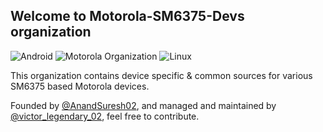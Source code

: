 ## Welcome to Motorola-SM6375-Devs organization 

<img alt="Android" src="https://img.shields.io/badge/Android-3DDC84?style=for-the-badge&logo=android&logoColor=white" /> <img alt="Motorola Organization" src="https://img.shields.io/badge/Motorola%20Organization-purple?style=for-the-badge&logo=motorola&logoColor=white"> <img alt="Linux" src="https://img.shields.io/badge/Linux-FCC624?style=for-the-badge&logo=linux&logoColor=black">

This organization contains device specific & common sources for various SM6375 based Motorola devices.

Founded by [@AnandSuresh02](https://github.com/AnandSuresh02), and managed and maintained by [@victor_legendary_02](https://github.com/AnandSuresh02), feel free to contribute.

<!--
If you like my work, feel free to donate:

* UPI - anandzzz360@oksbi
* Buy me a Coffee - https://buymeacoffee.com/anandzzz36g
* PayPal - https://www.paypal.com/paypalme/anandsuresh02
-->
<!--
## Devices supported

* Motorola Moto G34 5G - fogos
* Motorola Moto G82 5G - rhodep
* Motorola Moto G84 5G - bangkk
-->

<!--
## Build Instructions

### Step 1: Setup build environment

The catch: Make sure you have atleast the following minimum specs:

* A 12-thread CPU.
* 16GB of installed RAM.
* A decent amount of disk space (250GB at least). Note that SSDs will build faster than HDDs.
* A decent internet connection to sync source.
* A Linux distro environment (Personally I recommend Ubuntu 24.04 LTS).
* Familiarity with basic shell commands, git and version control.

Lower specs than this could take longer time to build.

To continue setting up the build environment, follow the instructions:

```bash
# Enter Superuser.
sudo su

# Install JDK 
add-apt-repository ppa:openjdk-r/ppa

# Update all packages.
apt-get update

# Install necessary packages.
apt-get install git-core gnupg flex bison build-essential zip curl zlib1g-dev gcc-multilib g++-multilib libc6-dev-i386 lib32ncurses5-dev x11proto-core-dev libx11-dev lib32z1-dev libgl1-mesa-dev libxml2-utils xsltproc unzip fontconfig

exit

# Create a bin folder and set up using AkhilNarang Script.

mkdir ~/bin

PATH=~/bin:$PATH

cd ~/bin

curl http://commondatastorage.googleapis.com/git-repo-downloads/repo > ~/bin/repo

chmod a+x ~/bin/repo

git clone https://github.com/akhilnarang/scripts.git scripts

cd scripts

bash setup/android_build_env.sh
```

You can refer the AOSP method to do this as well.

https://source.android.com/setup/build/initializing

### Step 2: Sync ROM Source

Go to the ROM's manifest repo (android in case of LineageOS) and follow their instructions to sync the source. Use --depth=1 to shallow clone unless you're doing serious source tweaks and modifications.

Eg:
```
mkdir lineage

cd lineage

repo init -u https://github.com/LineageOS/android.git -b lineage-22.1 --git-lfs --depth=1

repo sync
```
If there occurs any error with checkouts during syncing, just do this once it's finished:
```
repo sync -j1 --fail-fast
```
### Step 3: Sync Device Sources

Sync the Device's device specific tree, common tree and kernel tree.

Eg:
```
git clone https://github.com/Motorola-SM6375-Devs/android_device_motorola_bangkk.git device/motorola/bangkk
```
git clone https://github.com/Motorola-SM6375-Devs/android_device_motorola_sm6375-common.git device/motorola/sm6375-common
```
git clone https://github.com/Motorola-SM6375-Devs/android_kernel_motorola_sm6375.git kernel/motorola/sm6375
```
You'll have to clone hardware/motorola manually since we build some HALs based off of it.
```
git clone https://github.com/LineageOS/android_hardware_motorola.git hardware/motorola -b lineage-22.2
```
After this you can choose to prepare the vendor tree using the extract-files.sh script inside the device specific tree, given that you have cloned your device's stock firmware dump in your build environment.

To prepare this, first clone the ROM dump to your build environment. For example, I'm cloning bangkk's dump to my build environment:
```
git clone https://dumps.tadiphone.dev/dumps/motorola/bangkk.git path/to/rom_dump
```
Then run the extract script after giving it proper permissions:
```
chmod +x device/motorola/bangkk/extract-files.py

./device/motorola/bangkk/extract-files.py path/to/rom_dump
```
Once that's finished, you can view your vendor tree at vendor/motorola/bangkk

Alternatively, you can just clone the already prepared and maintained vendor tree from [here](https://gitlab.com/Motorola-SM6375-Devs/)
```
git clone https://gitlab.com/Motorola-SM6375-Devs/proprietary_vendor_motorola_bangkk.git vendor/motorola/bangkk
```
git clone https://gitlab.com/Motorola-SM6375-Devs/proprietary_vendor_motorola_sm6375-common.git vendor/motorola/sm6375-common
```
### Note:

If you're building any other ROM than LineageOS, you might need to do a basic bring up for the specific ROM.

For example, If you're building PixelOS, you should modify the makefiles to adapt to PixelOS. To do that, rename the `lineage_bangkk.mk` inside device specific tree to `aosp_bangkk.mk`, and open the file and change lineage prefixes to aosp.

To find out what prefixes to use for different ROMs, you can refer their manifest or official devices org for simplicity.

Do the same with AndroidProducts.mk and BoardConfigCommon.mk (in common tree) as well. And you will face errors if you've missed any, or done anything wrong. Fix it accordingly.

### Step 4: Time to build

Assuming you've done everything right and reached this step, let's proceed.

First we need to include the environment setup.
```
. build/envsetup.sh
```
Now we need to lunch our target.
```
lunch lineage_bangkk-ap3a-userdebug
```
Lunch target can vary depending on ROMs too.

Eg: For PixelOS,
```
lunch aosp_bangkk-ap3a-userdebug
```
### Note:

The release variant "ap3a" can change with source updates such as security patch merges or QPR merges. Look that up accordingly in the ROM's source.

You can enable CCACHE to enable caching and speeding up the build. Here I'm using 50GB for CCACHE.
```
export USE_CCACHE=1 && ccache -M 50G
```
And finally make the ROM!
```
mka bacon -j12
```
You can set different `-j` values depending on how many threads you want to use.

Happy building!!!

-->
